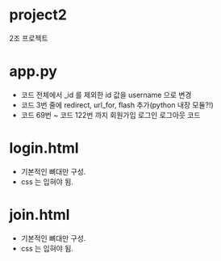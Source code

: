 # project2
2조 프로젝트

# app.py
- 코드 전체에서 _id 를 제외한 id 값을 username 으로 변경
- 코드 3번 줄에 redirect, url_for, flash 추가(python 내장 모듈?!)
- 코드 69번 ~ 코드 122번 까지 회원가입 로그인 로그아웃 코드

# login.html
- 기본적인 뼈대만 구성.
- css 는 입혀야 됨.

# join.html
- 기본적인 뼈대만 구성.
- css 는 입혀야 됨.
